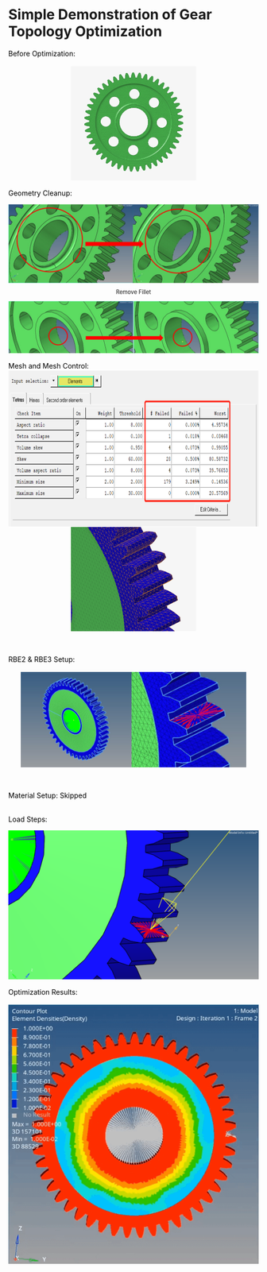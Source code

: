 # Simple Demonstration of Gear Topology Optimization
<span style="color:black"> Before Optimization:<br><br>
<img src="Gear_Original_Model.png" alt="Gear_Original_Model" style="width: 50%; max-width: auto; display: block; margin: 0 auto;"><br>
<span style="color:black"> Geometry Cleanup:
<div style="max-height: 300px; overflow-y: auto;">
  <img src="Gear_Topo_GC_1.png" alt="Gear_Topo_GC_1" style="display: block; margin-bottom: 10px;">
  <p style="font-size:0.8em; text-align: center;">Remove Fillet</p>
  <img src="Gear_Topo_GC_2.png" alt="Gear_Topo_GC_2" style="display: block; margin-bottom: 10px;">
  <p style="font-size:0.8em; text-align: center;">Define Center Points of Circles</p>
  <img src="Gear_Topo_GC_3.png" alt="Gear_Topo_GC_3" style="display: block; margin-bottom: 10px;">
  <p style="font-size:0.8em; text-align: center;">Create Construction Surface</p>
  <img src="Gear_Topo_GC_4.png" alt="Gear_Topo_GC_4" style="display: block; margin-bottom: 10px;">
  <p style="font-size:0.8em; text-align: center;">Surface Cut</p>
  <img src="Gear_Topo_GC_5.png" alt="Gear_Topo_GC_5" style="display: block; margin-bottom: 10px;">
  <p style="font-size:0.8em; text-align: center;">Delete Construction Surface</p>
  <img src="Gear_Topo_GC_6.png" alt="Gear_Topo_GC_6" style="display: block; margin-bottom: 10px;">
  <p style="font-size:0.8em; text-align: center;">Delete Solid</p>
  <img src="Gear_Topo_GC_7.png" alt="Gear_Topo_GC_7" style="display: block; margin-bottom: 10px;">
  <p style="font-size:0.8em; text-align: center;">Create Surfaces from Lines</p>
  <img src="Gear_Topo_GC_8.png" alt="Gear_Topo_GC_8" style="display: block; margin-bottom: 10px;">
  <p style="font-size:0.8em; text-align: center;">Create a Solid from Surfaces (Design Space)</p>
</div><br>
<span style="color:black"> Mesh and Mesh Control:
<div style="display: flex; overflow-x: auto; white-space: nowrap;">
  <img src="Gear_Mesh_Control_1.png" alt="Mesh_Control_1" style="margin-right: 10px;">
  <img src="Gear_Mesh_Control_2.png" alt="Mesh_Control_2" style="margin-right: 10px;">
  <img src="Gear_Mesh_Control_3.png" alt="Mesh_Control_3" style="margin-right: 10px;">
</div>
<img src="Gear_Mesh_Details.png" alt="Mesh_Detail" style="width: 50%; max-width: auto; display: block; margin: 0 auto;"><br><br>

  
  
<span style="color:black"> RBE2 & RBE3 Setup:<br><br>
<img src="Gear_RBE2_3.png" alt="RBE" style="width: 90%; max-width: auto; display: block; margin: 0 auto;"><br><br>


<span style="color:black"> Material Setup: Skipped<br><br>

<span style="color:black"> Load Steps:
<div style="max-height: 300px; overflow-y: auto;">
  <img src="Gear_Load_Step_1.png" alt="Gear_Load_Step_1" style="display: block; margin-bottom: 10px;">
  <p style="font-size:0.8em; text-align: center;">Load Applied</p>
  <img src="Gear_Load_Step_2.png" alt="Gear_Load_Step_2" style="display: block; margin-bottom: 10px;">
  <p style="font-size:0.8em; text-align: center;">Single Point Constraint</p>
  <img src="Gear_Load_Step_3.png" alt="Gear_Load_Step_3" style="display: block; margin-bottom: 10px;">
  <p style="font-size:0.8em; text-align: center;">Model Constraint</p>
  <img src="Gear_Load_Step_4.png" alt="Gear_Load_Step_4" style="display: block; margin-bottom: 10px;">
  <p style="font-size:0.8em; text-align: center;">Load Steps</p>
</div><br>
<span style="color:black"> Optimization Results:<br><br>
<img src="Gear_Topo_Result.gif" alt="Gear_Result">
